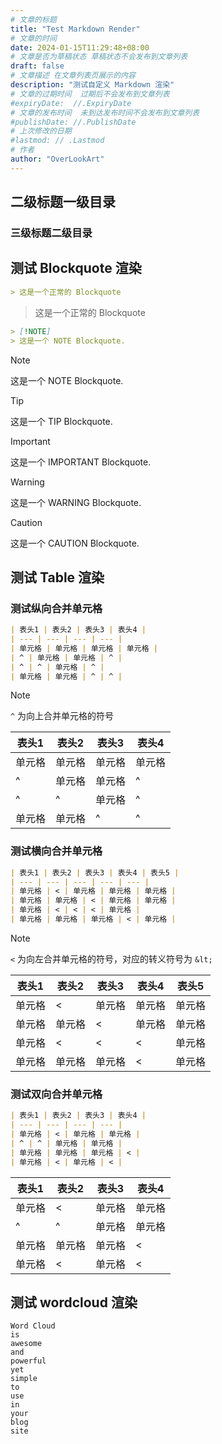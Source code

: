 ```yaml
---
# 文章的标题
title: "Test Markdown Render"
# 文章的时间
date: 2024-01-15T11:29:48+08:00
# 文章是否为草稿状态 草稿状态不会发布到文章列表
draft: false
# 文章描述 在文章列表页展示的内容
description: "测试自定义 Markdown 渲染"
# 文章的过期时间  过期后不会发布到文章列表
#expiryDate:  //.ExpiryDate
# 文章的发布时间  未到达发布时间不会发布到文章列表
#publishDate: //.PublishDate
# 上次修改的日期
#lastmod: // .Lastmod
# 作者
author: "OverLookArt"
---
```


## 二级标题一级目录  

### 三级标题二级目录  

## 测试 Blockquote 渲染

``` md
> 这是一个正常的 Blockquote
```

> 这是一个正常的 Blockquote

``` md
> [!NOTE]
> 这是一个 NOTE Blockquote.
```

> [!NOTE]
> 这是一个 NOTE Blockquote.

> [!TIP]
> 这是一个 TIP Blockquote.

> [!IMPORTANT]
> 这是一个 IMPORTANT Blockquote.

> [!WARNING]
> 这是一个 WARNING Blockquote.

> [!CAUTION]
> 这是一个 CAUTION Blockquote.

## 测试 Table 渲染  

### 测试纵向合并单元格  

``` md
| 表头1 | 表头2 | 表头3 | 表头4 |
| --- | --- | --- | --- |
| 单元格 | 单元格 | 单元格 | 单元格 |
| ^ | 单元格 | 单元格 | ^ |
| ^ | ^ | 单元格 | ^ |
| 单元格 | 单元格 | ^ | ^ |
```

> [!NOTE]
> `^` 为向上合并单元格的符号

| 表头1 | 表头2 | 表头3 | 表头4 |
| --- | --- | --- | --- |
| 单元格 | 单元格 | 单元格 | 单元格 |
| ^ | 单元格 | 单元格 | ^ |
| ^ | ^ | 单元格 | ^ |
| 单元格 | 单元格 | ^ | ^ |

### 测试横向合并单元格  

``` md
| 表头1 | 表头2 | 表头3 | 表头4 | 表头5 |
| --- | --- | --- | --- | --- |
| 单元格 | < | 单元格 | 单元格 | 单元格 |
| 单元格 | 单元格 | < | 单元格 | 单元格 |
| 单元格 | < | < | < | 单元格 |
| 单元格 | 单元格 | 单元格 | < | 单元格 |
```

> [!NOTE]
> `<` 为向左合并单元格的符号，对应的转义符号为 `&lt;`

| 表头1 | 表头2 | 表头3 | 表头4 | 表头5 |
| --- | --- | --- | --- | --- |
| 单元格 | < | 单元格 | 单元格 | 单元格 |
| 单元格 | 单元格 | < | 单元格 | 单元格 |
| 单元格 | < | < | < | 单元格 |
| 单元格 | 单元格 | 单元格 | < | 单元格 |

### 测试双向合并单元格  

``` md
| 表头1 | 表头2 | 表头3 | 表头4 |
| --- | --- | --- | --- |
| 单元格 | < | 单元格 | 单元格 |
| ^ | ^ | 单元格 | 单元格 |
| 单元格 | 单元格 | 单元格 | < |
| 单元格 | < | 单元格 | < |
```

| 表头1 | 表头2 | 表头3 | 表头4 |
| --- | --- | --- | --- |
| 单元格 | < | 单元格 | 单元格 |
| ^ | ^ | 单元格 | 单元格 |
| 单元格 | 单元格 | 单元格 | < |
| 单元格 | < | 单元格 | < |

## 测试 wordcloud 渲染

``` wordcloud
Word Cloud
is
awesome
and
powerful
yet
simple
to
use
in
your
blog
site
```